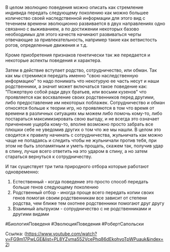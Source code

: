 
В целом эволюцию поведения можно описать как стремление индивида передать следующему поколению как можно большее количество своей наследственной информации для этого вид с течением времени эволюционно развивается в двух направлениях одно связанно с выживанием, а по достижении некоторых базово необходимых для этого качеств начинают развиваться черты отвечающие за привлекательность, например такие как ветвистость рогов, определенные движения и т.д. 

Кроме приобретения признаков генетически так же передается и некоторые аспекты поведения и характера. 

Затем в действие вступает родство, сотрудничество, или обман. Так как мы стремимся передать именно "свою наследственную информацию" то надо понимать что некотурую ее часть несут и наши родственники, а значит может включаться такое поведение как: "Пожертвую собой ради двух братьев, или восьми кузенов" что проявляется как восхваление своих родственников перед другими, либо предоставление им некоторых поблажек. Сотрудничество и обман относятся больше к теории игр, но проявляются в том что время от времени в различных ситуациях мы можем либо помочь кому-то, либо постараться максимизировать свою выгоду, и не всегда это означает приченение ущерба кому-то, вполне возможно просто забрать все плюшки себе не уведомив других о том что же мы нашли. В целом это сводится к правилу начинать с сотрудничества, жульничать как можно чаще не попадаясь и следить чтобы не жульничали против тебя, при этом не быть злопамятным и уметь прощать, скажем так, получив удар в спину, лучше всего ответить на это ударом в спину, а но затем стараться вернуться к сотрудничеству. 

И так существует три типа природного отбора которые работают одновременно: 
1. Естественный - когда поведение это просто способ передать больше генов следующему поколению
2. Родственный отбор - иногда проще всего передать копии своих генов помогая своим родственникам все зависит от степени родства, чем ближе тем охотнее родственники помогают друг другу
3. Взаимный альтруизм - сотрудничество с не родственниками и другими видами


#БиологияПоведеня #ЭволюцияПоведения #РобертСапольски 

Ссылка: (https://www.youtube.com/watch?v=FG9m17PwLGE&list=PL8YZyma552VcePhq86dEkohvoTpWPuauk&index=2)
